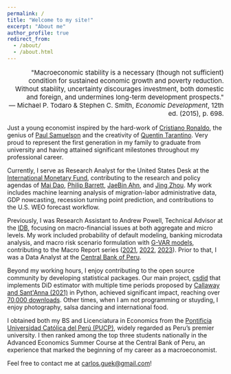 ```yaml
---
permalink: /
title: "Welcome to my site!"
excerpt: "About me"
author_profile: true
redirect_from: 
  - /about/
  - /about.html
---
```



<head>
  <link rel="stylesheet" type="text/css" href="https://cdn.jsdelivr.net/gh/aaaakshat/cm-web-fonts@latest/fonts.css">
  <style>
    body {
      font-family: $serif;
    }
  </style>
</head>

<style>
  .customfont {
    font-size: 20px  !important;
  }
</style>

<p style="text-align: right; font-size:15px;"> 
  "Macroeconomic stability is a necessary (though not sufficient) condition for sustained economic growth and poverty reduction. Without stability, uncertainty discourages investment, both domestic and foreign, and undermines long-term development prospects."<br>
  — Michael P. Todaro & Stephen C. Smith, <em>Economic Development</em>, 12th ed. (2015), p. 698.
</p>


Just a young economist inspired by the hard-work of <a href="https://www.youtube.com/watch?v=6odPP0zAdFQ&ab_channel=Footballer%27sStories" target="_blank">Cristiano Ronaldo</a>, the genius of <a href="https://www.nobelprize.org/uploads/2018/06/samuelson-lecture.pdf" target="_blank">Paul Samuelson</a> and the creativity of <a href="https://www.paradigmpress.org/as/article/view/447" target="_blank">Quentin Tarantino</a>. Very proud to represent the first generation in my family to graduate from university and having attained significant milestones throughout my professional career.

Currently, I serve as Research Analyst for the United States Desk at the <a href="https://www.imf.org/en/Countries/USA" target="_blank">International Monetary Fund</a>, contributing to the research and policy agendas of <a href="https://sites.google.com/site/chimainy/home?authuser=0" target="_blank">Mai Dao</a>, <a href="https://sites.google.com/view/philip-barrett/home" target="_blank">Philip Barrett</a>, <a href="https://sites.google.com/site/jaebinahn/" target="_blank">JaeBin Ahn</a>, and <a href="https://jingzhoujz.github.io/" target="_blank">Jing Zhou</a>. My work includes machine learning analysis of migration-labor administrative data, GDP nowcasting, recession turning point prediction, and contributions to the U.S. WEO forecast workflow.

Previously, I was Research Assistant to Andrew Powell, Technical Advisor at the <a href="https://www.iadb.org/en/about-us/departments/res" target="_blank">IDB</a>, focusing on macro-financial issues at both aggregate and micro levels. My work included probability of default modeling, banking microdata analysis, and macro risk scenario formulation with <a href="https://sites.google.com/site/gvarmodelling/gvar" target="_blank">G-VAR models</a>, contributing to the Macro Report series (<a href="https://publications.iadb.org/publications/english/viewer/2021-Latin-American-and-Caribbean-Macroeconomic-Report-Opportunities-for-Stronger-and-Sustainable-Postpandemic-Growth.pdf" target="_blank">2021</a>, <a href="https://publications.iadb.org/publications/english/document/2022-Latin-American-and-Caribbean-Macroeconomic-Report-From-Recovery-to-Renaissance-Turning-Crisis-into-Opportunity.pdf" target="_blank">2022</a>, <a href="https://publications.iadb.org/publications/english/document/2023-Latin-American-and-Caribbean-Macroeconomic-Report-Preparing-the-Macroeconomic-Terrain-for-Renewed-Growth.pdf" target="_blank">2023</a>). Prior to that, I was a Data Analyst at the <a href="https://www.bcrp.gob.pe/en" target="_blank">Central Bank of Peru</a>.

Beyond my working hours, I enjoy contributing to the open source community by developing statistical packages. Our main project, <a href="https://www.imf.org/en/Countries/USA" target="_blank">csdid</a> that implements DiD estimator with multiple time periods proposed by <a href="https://www.sciencedirect.com/science/article/abs/pii/S0304407620303948" target="_blank"> Callaway and Sant'Anna (2021)</a> in Python, achieved significant impact, reaching over <a href="https://pepy.tech/projects/csdid?timeRange=threeMonths&category=version&includeCIDownloads=true&granularity=daily&viewType=line&versions=0.2.8%2C0.2.7%2C0.2.5" target="_blank">70,000 downloads</a>. Other times, when I am not programming or stuyding, I enjoy photography, salsa dancing and international food.

I obtained both my BS and Licenciatura in Economics from the <a href="https://www.pucp.edu.pe/carrera/economia/" target="_blank">Pontificia Universidad Católica del Perú (PUCP)</a>, widely regarded as Peru’s premier university. I then ranked among the top three students nationally in the Advanced Economics Summer Course at the Central Bank of Peru, an experience that marked the beginning of my career as a macroeconomist.


Feel free to contact me at <u>carlos.guek@gmail.com</u>! 




<!---
<p style="font-size: 20px;">I am a economist currently employed as Research Assistant at the <a href="https://www.iadb.org/en/about-us/departments/res" target="_blank">Inter-American Development Bank</a>.</p>

My primary research interests embrace macroeconomics, finance, and banking. I specialize in utilizing microdata and empirical methods to explore new research questions in these fields.

<p style="font-size: 20px;">My primary research interests embrace macroeconomics, finance, and banking. I specialize in utilizing microdata and empirical methods to explore new research questions in these fields.</p>

<p style="font-size: 20px;">I obtained my BS in Economics from the top university in Peru, the  <a href="https://www.pucp.edu.pe/carrera/economia/" target="_blank">Pontificia Universidad Católica del Perú (PUCP)</a>.</p>


<p class="customfont">I obtained my BS in Economics from the most prestigious university in Peru, the <a href="https://www.pucp.edu.pe/carrera/economia/" target="_blank">Pontificia Universidad Católica del Perú (PUCP)</a>. Presently, I'm in the final stages of completing my Master's degree in Economics at PUCP, with my thesis currently in progress. I expect to graduate in December 2023.</p>

<p class="customfont">Don't hesitate to reach out to me at <u>carlos.guek@gmail.com</u></p>
-->

